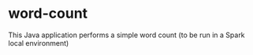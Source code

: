 # word-count
This Java application performs a simple word count (to be run in a Spark local environment)
